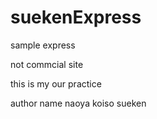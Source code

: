 # suekenExpress
sample express

not commcial site

this is my our practice

author name naoya koiso
            sueken
